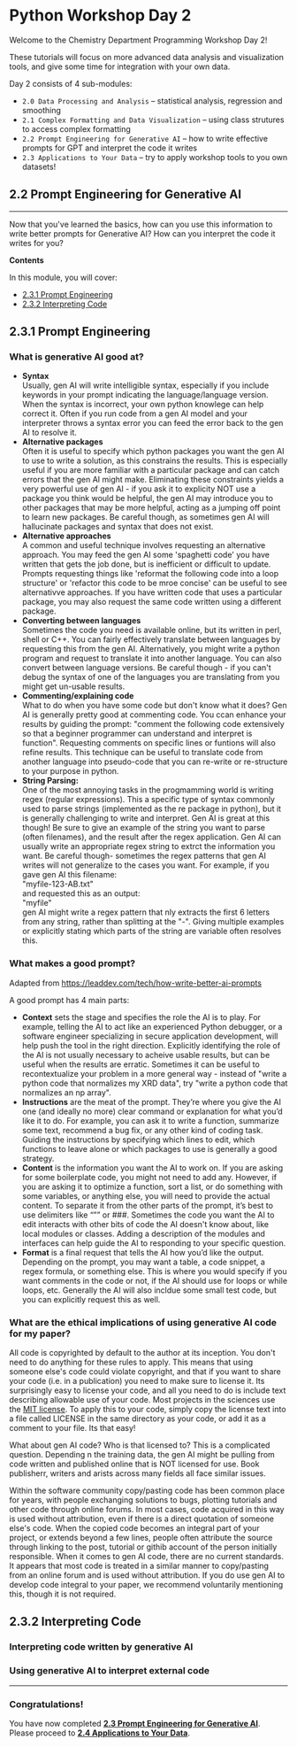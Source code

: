 # Python Workshop Day 2 
Welcome to the Chemistry Department Programming Workshop Day 2!  
   
These tutorials will focus on more advanced data analysis and visualization tools, and give some time for integration with your own data.
  
Day 2 consists of 4 sub-modules:  
* `2.0 Data Processing and Analysis` – statistical analysis, regression and smoothing  
* `2.1 Complex Formatting and Data Visualization` – using class strutures to access complex formatting 
* `2.2 Prompt Engineering for Generative AI` – how to write effective prompts for GPT and interpret the code it writes
* `2.3 Applications to Your Data` – try to apply workshop tools to you own datasets!

## 2.2 Prompt Engineering for Generative AI
---

Now that you've learned the basics, how can you use this information to write better prompts for Generative AI? How can you interpret the code it writes for you?


**Contents**  
  
In this module, you will cover:
 * [2.3.1 Prompt Engineering](#231-prompt-engineering)  
 * [2.3.2 Interpreting Code](#232-interpreting-code)  


## 2.3.1 Prompt Engineering
### What is generative AI good at?  
  
* **Syntax**  
  Usually, gen AI will write intelligible syntax, especially if you include keywords in your prompt indicating the language/language version. When the syntax is incorrect, your own python knowlege can help correct it. Often if you run code from a gen AI model and your interpreter throws a syntax error you can feed the error back to the gen AI to resolve it.
* **Alternative packages**  
  Often it is useful to specify which python packages you want the gen AI to use to write a solution, as this constrains the results. This is especially useful if you are more familiar with a particular package and can catch errors that the gen AI might make. Eliminating these constraints yields a very powerful use of gen AI - if you ask it to explicity NOT use a package you think would be helpful, the gen AI may introduce you to other packages that may be more helpful, acting as a jumping off point to learn new packages. Be careful though, as sometimes gen AI will hallucinate packages and syntax that does not exist.  
* **Alternative approaches**  
  A common and useful technique involves requesting an alternative approach. You may feed the gen AI some 'spaghetti code' you have written that gets the job done, but is inefficient or difficult to update. Prompts requesting things like 'reformat the following code into a loop structure' or 'refactor this code to be mroe concise' can be useful to see alternativve approaches. If you have written code that uses a particular package, you may also request the same code written using a different package.  
* **Converting between languages**  
  Sometimes the code you need is available online, but its written in perl, shell or C++. You can fairly effectively translate between languages by requesting this from the gen AI. Alternatively, you might write a python program and request to translate it into another language. You can also convert between language versions. Be careful though - if you can't debug the syntax of one of the languages you are translating from you might get un-usable results.  
* **Commenting/explaining code**  
  What to do when you have some code but don't know what it does? Gen AI is generally pretty good at commenting code. You ccan enhance your results by guiding the prompt: "comment the following code extensively so that a beginner programmer can understand and interpret is function". Requesting comments on specific lines or funtions will also refine results. This technique can be useful to translate code from another language into pseudo-code that you can re-write or re-structure to your purpose in python.
* **String Parsing:**     
  One of the most annoying tasks in the progmamming world is writing regex (regular expressions). This a specific type of syntax commonly used to parse strings (implemented as the re package in python), but it is generally challenging to write and interpret. Gen AI is great at this though! Be sure to give an example of the string you want to parse (often filenames), and the result after the regex application. Gen AI can usually write an appropriate regex string to extrct the information you want. Be careful though- sometimes the regex patterns that gen AI writes will not generalize to the cases you want. For example, if you gave gen AI this filename:  
  "myfile-123-AB.txt"  
  and requested this as an output:  
  "myfile"  
  gen AI might write a regex pattern that nly extracts the first 6 letters from any string, rather than splitting at the "-". Giving multiple examples or explicitly stating which parts of the string are variable often resolves this.  

### What makes a good prompt?  
Adapted from https://leaddev.com/tech/how-write-better-ai-prompts  

A good prompt has 4 main parts:  
* **Context** sets the stage and specifies the role the AI is to play. For example, telling the AI to act like an experienced Python debugger, or a software engineer specializing in secure application development, will help push the tool in the right direction. Explicitly identifying the role of the AI is not usually necessary to acheive usable results, but can be useful when the results are erratic. Sometimes it can be useful to recontextualize your problem in a more general way - instead of "write a python code that normalizes my XRD data", try "write a python code that normalizes an np array".
* **Instructions** are the meat of the prompt. They’re where you give the AI one (and ideally no more) clear command or explanation for what you’d like it to do. For example, you can ask it to write a function, summarize some text, recommend a bug fix, or any other kind of coding task. Guiding the instructions by specifying which lines to edit, which functions to leave alone or which packages to use is generally a good strategy.  
* **Content** is the information you want the AI to work on. If you are asking for some boilerplate code, you might not need to add any. However, if you are asking it to optimize a function, sort a list, or do something with some variables, or anything else, you will need to provide the actual content. To separate it from the other parts of the prompt, it’s best to use delimiters like “”” or ###. Sometimes the code you want the AI to edit interacts with other bits of code the AI doesn't know about, like local modules or classes. Adding a description of the modules and interfaces can help guide the AI to responding to your specific question.  
* **Format** is a final request that tells the AI how you’d like the output. Depending on the prompt, you may want a table, a code snippet, a regex formula, or something else. This is where you would specify if you want comments in the code or not, if the AI should use for loops or while loops, etc. Generally the AI will also incldue some small test code, but you can explicitly request this as well.  

### What are the ethical implications of using generative AI code for my paper?
  
All code is copyrighted by default to the author at its inception. You don't need to do anything for these rules to apply. This means that using someone else's code could violate copyright, and that if you want to share your code (i.e. in a publication) you need to make sure to license it. Its surprisingly easy to license your code, and all you need to do is include text describing allowable use of your code. Most projects in the sciences use the [MIT license](https://en.wikipedia.org/wiki/MIT_License). To apply this to your code, simply copy the license text into a file called LICENSE in the same directory as your code, or add it as a comment to your file. Its that easy!  
  
What about gen AI code? Who is that licensed to? This is a complicated question. Depending n the training data, the gen AI might be pulling from code written and published online that is NOT licensed for use. Book publisherr, writers and arists across many fields all face similar issues.  
  
Within the software community copy/pasting code has been common place for years, with people exchanging solutions to bugs, plotting tutorials and other code through online forums. In most cases, code acquired in this way is used without attribution, even if there is a direct quotation of someone else's code. When the copied code becomes an integral part of your project, or extends beyond a few lines, people often attribute the source through linking to the post, tutorial or githib account of the person initially responsible. When it comes to gen AI code, there are no current standards. It appears that most code is treated in a similar manner to copy/pasting from an online forum and is used without attribution. If you do use gen AI to develop code integral to your paper, we recommend voluntarily mentioning this, though it is not required.  
  
## 2.3.2 Interpreting Code
### Interpreting code written by generative AI  
### Using generative AI to interpret external code  

 
  
---
### Congratulations!  
You have now completed [**2.3 Prompt Engineering for Generative AI**](./2.2_day2_prompt_engineering_for_generative_ai.md).  
Please proceed to [**2.4 Applications to Your Data**](./2.3_day2_applications_to_your_data.md).